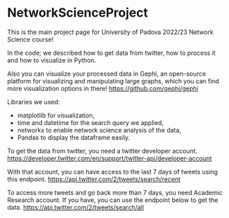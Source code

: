 # NetworkScienceProject

This is the main project page for University of Padova 2022/23 Network Science course! 

In the code; we described how to get data from twitter, how to process it and how to visualize in Python. 

Also you can visualize your processed data in Gephi, an open-source platform for visualizing and manipulating large graphs, which you can find more visualization options in there! 
https://github.com/gephi/gephi

Libraries we used:
- matplotlib for visualization, 
- time and datetime for the search query we applied, 
- networkx to enable network science analysis of the data, 
- Pandas to display the dataframe easily.

To get the data from twitter, you need a twitter developer account. 
https://developer.twitter.com/en/support/twitter-api/developer-account

With that account, you can have access to the last 7 days of tweets using this endpoint. 
https://api.twitter.com/2/tweets/search/recent

To access more tweets and go back more than 7 days, you need Academic Research account. If you have, you can use the endpoint below to get the data. 
https://api.twitter.com/2/tweets/search/all
